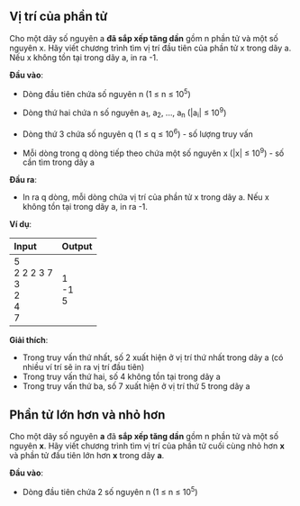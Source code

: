 ## Vị trí của phần tử

Cho một dãy số nguyên a **đã sắp xếp tăng dần** gồm n phần tử và một số nguyên x. Hãy viết chương trình tìm vị trí đầu tiên của phần tử x trong dãy a. Nếu x không tồn tại trong dãy a, in ra -1.

**Đầu vào**:

- Dòng đầu tiên chứa số nguyên n (1 ≤ n ≤ 10<sup>5</sup>)

- Dòng thứ hai chứa n số nguyên a<sub>1</sub>, a<sub>2</sub>, ..., a<sub>n</sub> (|a<sub>i</sub>| ≤ 10<sup>9</sup>)

- Dòng thứ 3 chứa số nguyên q (1 ≤ q ≤ 10<sup>6</sup>) - số lượng truy vấn

- Mỗi dòng trong q dòng tiếp theo chứa một số nguyên x (|x| ≤ 10<sup>9</sup>) - số cần tìm trong dãy a

**Đầu ra**:

- In ra q dòng, mỗi dòng chứa vị trí của phần tử x trong dãy a. Nếu x không tồn tại trong dãy a, in ra -1.

**Ví dụ**:

| Input | Output |
|:---|:---|
| 5 <br> 2 2 2 3 7 <br> 3 <br> 2 <br> 4 <br> 7 | 1 <br> -1 <br> 5 |

**Giải thích**:
- Trong truy vấn thứ nhất, số 2 xuất hiện ở vị trí thứ nhất trong dãy a (có nhiều ví trí sẽ in ra vị trí đầu tiên)
- Trong truy vấn thứ hai, số 4 không tồn tại trong dãy a
- Trong truy vấn thứ ba, số 7 xuất hiện ở vị trí thứ 5 trong dãy a

## Phần tử lớn hơn và nhỏ hơn

Cho một dãy số nguyên **a** đã **sắp xếp tăng dần** gồm n phần tử và một số nguyên **x**. Hãy viết chương trình tìm vị trí của phần tử cuối cùng nhỏ hơn **x** và phần tử đầu tiên lớn hơn **x** trong dãy **a**. 

**Đầu vào**:

- Dòng đầu tiên chứa 2 số nguyên n (1 ≤ n ≤ 10<sup>5</sup>)

